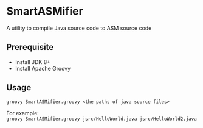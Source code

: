 # SmartASMifier
A utility to compile Java source code to ASM source code

## Prerequisite
* Install JDK 8+
* Install Apache Groovy

## Usage
```groovy SmartASMifier.groovy <the paths of java source files>```

For example:  
```groovy SmartASMifier.groovy jsrc/HelloWorld.java jsrc/HelloWorld2.java```
